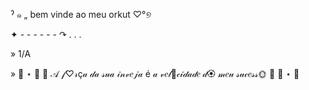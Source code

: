 ˀ ๑ „ bem vinde ao meu orkut ♡°୭

✦ - - - - - - ↷ .    .    .

» 1/A

» 🍪 ⋆ 🍑  🎀  𝒜 𝒻♡𝓇ç𝒶 𝒹𝒶 𝓈𝓊𝒶 𝒾𝓃𝓋𝑒𝒿𝒶 é 𝒶 𝓋𝑒𝓁🍪𝒸𝒾𝒹𝒶𝒹𝑒 𝒹🏵 𝓂𝑒𝓊 𝓈𝓊𝒸𝑒𝓈𝓈🌞  🎀  🍑 ⋆ 🍪
<!--


